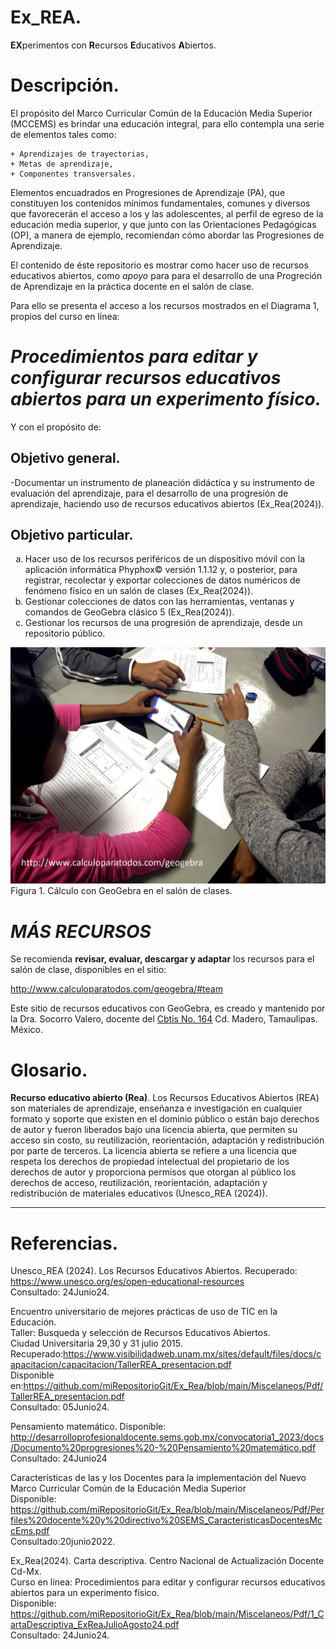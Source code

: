 # Ex_REA. 

**EX**perimentos con **R**ecursos **E**ducativos **A**biertos. 

# Descripción.

El propósito del Marco Curricular Común de la Educación Media Superior (MCCEMS) es brindar 
una educación integral, para ello contempla una serie de elementos tales como:

	+ Aprendizajes de trayectorias,
	+ Metas de aprendizaje,
	+ Componentes transversales.

Elementos encuadrados en Progresiones de Aprendizaje (PA), que constituyen los contenidos mínimos 
fundamentales, comunes y diversos que favorecerán el acceso a los y las adolescentes, al perfil de 
egreso de la educación media superior, y que junto con las Orientaciones Pedagógicas (OP), 
a manera de ejemplo, recomiendan cómo abordar las Progresiones de Aprendizaje.

El contenido de éste repositorio es mostrar como hacer uso de recursos educativos abiertos, 
como _apoyo_ para para el desarrollo de una Progreción de Aprendizaje en la práctica docente en el salón de clase.

Para ello se presenta el acceso a los recursos mostrados en el Diagrama 1, propios del curso en línea: 

# _Procedimientos para editar y configurar recursos educativos abiertos para un experimento físico._

Y con el propósito de:

## Objetivo general. 

-Documentar un instrumento de planeación didáctica y su instrumento de evaluación del aprendizaje, para el desarrollo 
de una progresión de aprendizaje, haciendo uso de recursos educativos abiertos (Ex_Rea(2024)). 

## Objetivo particular. 

<ol type="a">
  <li> Hacer uso de los recursos periféricos de un dispositivo móvil 
      con la aplicación informática Phyphox© versión 1.1.12 y, o posterior, para 
	  registrar, recolectar y exportar colecciones de datos numéricos 
	  de fenómeno físico en un salón de clases (Ex_Rea(2024)). </li>
  <li> Gestionar colecciones de datos con las herramientas, 
	   ventanas y comandos de GeoGebra clásico 5 (Ex_Rea(2024)). </li>
  <li> Gestionar los recursos de una progresión de aprendizaje, desde un repositorio público. </li> 
</ol>


![cálculo con GeoGebra](https://github.com/miRepositorioGit/Ex_Rea/blob/main/Miscelaneos/Img/pic_alumnos1.jpg) 
</br>
Figura 1. Cálculo con GeoGebra en el salón de clases.
</br>


# _MÁS RECURSOS_ 

Se recomienda **revisar, evaluar, descargar y adaptar** los recursos para el salón de clase, disponibles en el sitio:

http://www.calculoparatodos.com/geogebra/#team 

Este sitio de recursos educativos con GeoGebra, es creado y mantenido por la Dra. Socorro Valero, 
docente del [Cbtis No. 164](https://cbtis164.edu.mx/web/) Cd. Madero, Tamaulipas. México.


# Glosario.

**Recurso educativo abierto (Rea)**.
	Los Recursos Educativos Abiertos (REA) son materiales de aprendizaje, 
	enseñanza e investigación en cualquier formato y soporte que existen 
	en el dominio público o están bajo derechos de autor y fueron 
	liberados bajo una licencia abierta, que permiten su acceso sin costo,
	su reutilización, reorientación, adaptación y redistribución por parte
	de terceros. 	La licencia abierta se refiere a una licencia que 
	respeta los derechos de propiedad intelectual del propietario de los 
	derechos de autor y proporciona permisos que otorgan al público los 
	derechos de acceso, reutilización, reorientación, adaptación y 
	redistribución de materiales educativos (Unesco_REA (2024)).
	
***
	
# Referencias.

Unesco_REA (2024).
Los Recursos Educativos Abiertos.
Recuperado: https://www.unesco.org/es/open-educational-resources </br>
Consultado: 24Junio24.

Encuentro universitario de mejores prácticas de uso de TIC en la Educación.</br>
Taller: Busqueda y selección de Recursos Educativos Abiertos.</br>
Ciudad Universitaria 29,30 y 31 julio 2015.</br>
Recuperado:https://www.visibilidadweb.unam.mx/sites/default/files/docs/capacitacion/capacitacion/TallerREA_presentacion.pdf </br>
Disponible en:https://github.com/miRepositorioGit/Ex_Rea/blob/main/Miscelaneos/Pdf/TallerREA_presentacion.pdf </br>
Consultado: 05Junio24.</br>

Pensamiento matemático.
Disponible:
http://desarrolloprofesionaldocente.sems.gob.mx/convocatoria1_2023/docs/Documento%20progresiones%20-%20Pensamiento%20matemático.pdf </br>
Consultado: 24Junio24 </br>

Características de las y los Docentes para la implementación del Nuevo Marco Curricular Común de la Educación Media Superior </br>
Disponible: https://github.com/miRepositorioGit/Ex_Rea/blob/main/Miscelaneos/Pdf/Perfiles%20docente%20y%20directivo%20SEMS_CaracteristicasDocentesMccEms.pdf </br>
Consultado:20junio2022. </br>

Ex_Rea(2024). Carta descriptiva. Centro Nacional de Actualización Docente Cd-Mx. </br>
Curso en línea: Procedimientos para editar y configurar recursos educativos abiertos para un experimento físico. </br>
Disponible: https://github.com/miRepositorioGit/Ex_Rea/blob/main/Miscelaneos/Pdf/1_CartaDescriptiva_ExReaJulioAgosto24.pdf </br>
Consultado: 24Junio24. </br>
